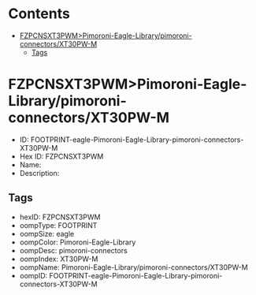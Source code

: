 



Contents
========

* [FZPCNSXT3PWM>Pimoroni-Eagle-Library/pimoroni-connectors/XT30PW-M](#fzpcnsxt3pwmpimoroni-eagle-librarypimoroni-connectorsxt30pw-m)
	* [Tags](#tags)

# FZPCNSXT3PWM>Pimoroni-Eagle-Library/pimoroni-connectors/XT30PW-M

- ID: FOOTPRINT-eagle-Pimoroni-Eagle-Library-pimoroni-connectors-XT30PW-M
- Hex ID: FZPCNSXT3PWM
- Name: 
- Description: 

## Tags

- hexID: FZPCNSXT3PWM
- oompType: FOOTPRINT
- oompSize: eagle
- oompColor: Pimoroni-Eagle-Library
- oompDesc: pimoroni-connectors
- oompIndex: XT30PW-M
- oompName: Pimoroni-Eagle-Library/pimoroni-connectors/XT30PW-M
- oompID: FOOTPRINT-eagle-Pimoroni-Eagle-Library-pimoroni-connectors-XT30PW-M
